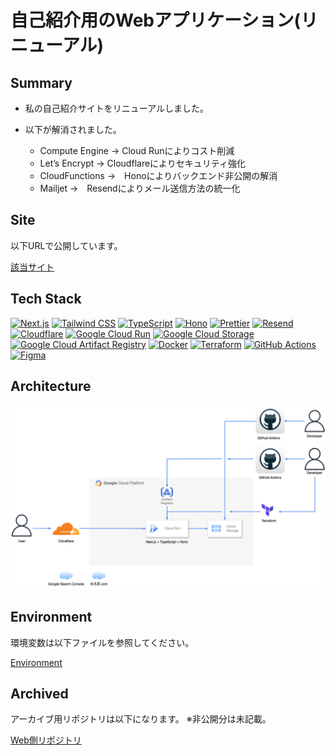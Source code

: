 # 自己紹介用のWebアプリケーション(リニューアル)

## Summary

- 私の自己紹介サイトをリニューアルしました。

- 以下が解消されました。
    - Compute Engine → Cloud Runによりコスト削減
    - Let’s Encrypt → Cloudflareによりセキュリティ強化
    - CloudFunctions →　Honoによりバックエンド非公開の解消
    - Mailjet →　Resendによりメール送信方法の統一化

## Site

以下URLで公開しています。

[該当サイト](https://introtechkk.com/)

## Tech Stack

[![Next.js](https://img.shields.io/badge/-Next.js-000000?style=flat-square&logo=next.js)](https://nextjs.org/)
[![Tailwind CSS](https://img.shields.io/badge/-Tailwind%20CSS-38B2AC?style=flat-square&logo=tailwind-css&logoColor=white)](https://tailwindcss.com/)
[![TypeScript](https://img.shields.io/badge/-TypeScript-3178C6?style=flat-square&logo=typescript&logoColor=white)](https://www.typescriptlang.org/)
[![Hono](https://img.shields.io/badge/-Hono-000000?style=flat-square&logo=hono)](https://hono.dev/)
[![Prettier](https://img.shields.io/badge/-Prettier-F7B93E?style=flat-square&logo=prettier&logoColor=white)](https://prettier.io/)
[![Resend](https://img.shields.io/badge/-Resend-FF6B6B?style=flat-square&logo=resend&logoColor=white)](https://resend.com/)
[![Cloudflare](https://img.shields.io/badge/-Cloudflare-F38020?style=flat-square&logo=cloudflare&logoColor=white)](https://www.cloudflare.com/)
[![Google Cloud Run](https://img.shields.io/badge/-Google%20Cloud%20Run-4285F4?style=flat-square&logo=google-cloud&logoColor=white)](https://cloud.google.com/run)
[![Google Cloud Storage](https://img.shields.io/badge/-Google%20Cloud%20Storage-4285F4?style=flat-square&logo=google-cloud&logoColor=white)](https://cloud.google.com/storage)
[![Google Cloud Artifact Registry](https://img.shields.io/badge/-Google%20Cloud%20Artifact%20Registry-4285F4?style=flat-square&logo=google-cloud&logoColor=white)](https://cloud.google.com/artifact-registry)
[![Docker](https://img.shields.io/badge/-Docker-2496ED?style=flat-square&logo=docker&logoColor=white)](https://www.docker.com/)
[![Terraform](https://img.shields.io/badge/-Terraform-000000?style=flat-square&logo=terraform&logoColor=white)](https://www.terraform.io/)
[![GitHub Actions](https://img.shields.io/badge/-GitHub%20Actions-2088FF?style=flat-square&logo=github-actions&logoColor=white)](https://github.com/features/actions)
[![Figma](https://img.shields.io/badge/-Figma-F24E1E?style=flat-square&logo=figma&logoColor=white)](https://www.figma.com/)

## Architecture

![Architecture](./architecture/architecture.drawio.png)

## Environment

環境変数は以下ファイルを参照してください。

[Environment](./manuals/environments.md)

## Archived

アーカイブ用リポジトリは以下になります。
※非公開分は未記載。

[Web側リポジトリ](https://github.com/kojikawazu/archived-next-ts-intro-web-app)

